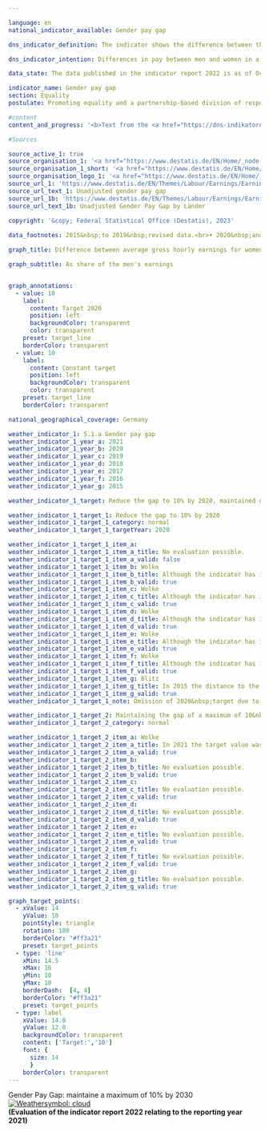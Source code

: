 ```yaml
---

language: en    
national_indicator_available: Gender pay gap    

dns_indicator_definition: The indicator shows the difference between the average gross hourly earnings of women and men expressed as a percentage of the average gross hourly earnings of men.    

dns_indicator_intention: Differences in pay between men and women in a modern business-oriented society are a sign of social inequality. A narrowing of pay disparities indicates progress on the road to equality. The Federal Government is therefore pursuing the goal of reducing the pay gap to 10&nbsp;% by 2020&nbsp;and to maintain the value until 2030.    

data_state: The data published in the indicator report 2022 is as of Oct 31 2022. The data shown on this platform is updated regularly, so that more current data may be available online than published in the <a href="https://dns-indikatoren.de/en/facts_publications/">indicator report 2022</a>.    

indicator_name: Gender pay gap    
section: Equality    
postulate: Promoting equality and a partnership-based division of responsibilities    

#content     
content_and_progress: '<b>Text from the <a href="https://dns-indikatoren.de/en/facts_publications/">Indicator Report 2022&nbsp;</a></b><br><br>The indicator presented here shows the unadjusted gender pay gap (<abbr title="Gender pay gap" tabindex="0">GPG</abbr>). Therefore, it only expresses the relative average gross hourly earnings as a ratio without considering the underlying causes, such as qualification, occupation or a different employment history.<br><br>The data for the indicator is based on the four-yearly structure of earnings survey conducted by the statistical offices of the Länder as a representative sample survey covering a maximum of 60,000&nbsp;businesses who are obliged to provide the requested information. Based on these data, results are provided by age, educational attainment, performance group, activity, collective agreement, company size class and economic sector, and the adjusted <abbr title="Gender pay gap" tabindex="0">GPG</abbr> is published. For the interim years, the unadjusted <abbr title="Gender pay gap" tabindex="0">GPG</abbr> is updated using the rates of change from the quarterly survey of earnings. In the following, the <abbr title="European Union" tabindex="0">EU</abbr> definition is used for the adjusted and unadjusted GPG; it excludes employees in “agriculture, forestry and fishing”, “public administration and defence; compulsory social security” and in micro-enterprises.<br><br>In 2020&nbsp;and 2021, the unadjusted <abbr title="Gender pay gap" tabindex="0">GPG</abbr> was 18&nbsp;% on average. The goal to reduce the unadjusted <abbr title="Gender pay gap" tabindex="0">GPG</abbr> to 10&nbsp;% by 2020&nbsp;was missed. Hence, if the trend recorded over the last five years continues, the goal set for 2030&nbsp;will not be achieved.<br><br>The unadjusted <abbr title="Gender pay gap" tabindex="0">GPG</abbr> is slowly but steadily declining for Germany long-term. The value in 2012&nbsp;was 23&nbsp;% and, thus, 5&nbsp;percentage points above the value in 2021. The unadjusted <abbr title="Gender pay gap" tabindex="0">GPG</abbr> varied markedly between the Länder: in 2021, the <abbr title="Gender pay gap" tabindex="0">GPG</abbr> was highest in Baden-Württemberg and Bremen with 22&nbsp;%, while being at 5&nbsp;% for Brandenburg, Mecklenburg Western Pomerania and Thuringia.<br><br>Investigations into the causal factors behind the <abbr title="Gender pay gap" tabindex="0">GPG</abbr> can be conducted every four years on the basis of the detailed results of the structure of earnings survey. The latest available findings date from 2018. The factors that determine pay differentials are subject to long-term evolution processes and are therefore fairly stable over the course of time. The findings show that structural causes account for 71&nbsp;% of the <abbr title="Gender pay gap" tabindex="0">GPG</abbr>, in other words the differences are partly due to the fact that women often work in sectors and occupations where pay rates are low, and they more rarely attain managerial positions. They are also more likely than men to work part-time or to have mini-jobs.<br><br>The remaining 29&nbsp;% of the pay differential corresponds to the adjusted <abbr title="Gender pay gap" tabindex="0">GPG</abbr> of 6&nbsp;% in 2018. Compared with the unadjusted <abbr title="Gender pay gap" tabindex="0">GPG</abbr>, the adjusted <abbr title="Gender pay gap" tabindex="0">GPG</abbr> figure is considerably more uniform across the Länder. In 2018, the adjusted gap ranged from 4&nbsp;% in Berlin to 7&nbsp;% in Baden-Württemberg, Bavaria, Bremen, Hamburg and Saxony.<br><br>Comparative data for the European Union with mostly provisional results is available until 2020. From 2010&nbsp;on, the unadjusted <abbr title="Gender pay gap" tabindex="0">GPG</abbr> in Germany lay considerably above the provisional European Union average. Of the 25&nbsp;<abbr title="European Union" tabindex="0">EU</abbr> states in 2020, only Latvia, with 22&nbsp;%, Estonia, with 21&nbsp;%, and Austria, with 19&nbsp;%, had a higher <abbr title="Gender pay gap" tabindex="0">GPG</abbr>. The countries with the lowest gender differentials in gross hourly pay were Luxembourg, with 1&nbsp;%, Romania, with 2&nbsp;%, and Slovenia, with 3&nbsp;%.'    

#Sources    

source_active_1: true
source_organisation_1: '<a href="https://www.destatis.de/EN/Home/_node.html">Federal Statistical Office</a>'
source_organisation_1_short: '<a href="https://www.destatis.de/EN/Home/_node.html" target="_blank">Federal Statistical Office</a>'
source_organisation_logo_1: '<a href="https://www.destatis.de/EN/Home/_node.html" target="_blank"><img src="www.dnsTestEnvironment.github.io/dns-indicators/public/OrgImgEn/destatis.png" alt="Federal Statistical Office" title=" Click here to visit the homepage of the organizationFederal Statistical Office" style="height:60px; width:148px; border: transparent"/></a>'
source_url_1: 'https://www.destatis.de/EN/Themes/Labour/Earnings/Earnings-Earnings-Differences/Tables/ugpg-01-by-territory-gpg.html'
source_url_text_1: Unadjusted gender pay gap
source_url_1b: 'https://www.destatis.de/EN/Themes/Labour/Earnings/Earnings-Earnings-Differences/Tables/ugpg-02-by-laender-at2014.html'
source_url_text_1b: Unadjusted Gender Pay Gap by Länder
    
copyright: '&copy; Federal Statistical Office (Destatis), 2023'    

data_footnotes: 2015&nbsp;to 2019&nbsp;revised data.<br>• 2020&nbsp;and 2021&nbsp;provisional data.    

graph_title: Difference between average gross hourly earnings for women and men    

graph_subtitle: As share of the men's earnings    


graph_annotations:
  - value: 10
    label:
      content: Target 2020
      position: left
      backgroundColor: transparent
      color: transparent
    preset: target_line
    borderColor: transparent
  - value: 10
    label:
      content: Constant target
      position: left
      backgroundColor: transparent
      color: transparent
    preset: target_line
    borderColor: transparent        

national_geographical_coverage: Germany    

weather_indicator_1: 5.1.a Gender pay gap
weather_indicator_1_year_a: 2021
weather_indicator_1_year_b: 2020
weather_indicator_1_year_c: 2019
weather_indicator_1_year_d: 2018
weather_indicator_1_year_e: 2017
weather_indicator_1_year_f: 2016
weather_indicator_1_year_g: 2015

weather_indicator_1_target: Reduce the gap to 10% by 2020, maintained until 2030&nbsp;subsequently

weather_indicator_1_target_1: Reduce the gap to 10% by 2020
weather_indicator_1_target_1_category: normal
weather_indicator_1_target_1_targetYear: 2020

weather_indicator_1_target_1_item_a: 
weather_indicator_1_target_1_item_a_title: No evaluation possible.
weather_indicator_1_target_1_item_a_valid: false
weather_indicator_1_target_1_item_b: Wolke
weather_indicator_1_target_1_item_b_title: Although the indicator has in 2020 been moving in the desired direction toward the target, if the trend had to continued, the target would have been missed in the target year by more than 20% of the difference between the target value and the value at that time.
weather_indicator_1_target_1_item_b_valid: true
weather_indicator_1_target_1_item_c: Wolke
weather_indicator_1_target_1_item_c_title: Although the indicator has in 2019 been moving in the desired direction toward the target, if the trend had to continued, the target would have been missed in the target year by more than 20% of the difference between the target value and the value at that time.
weather_indicator_1_target_1_item_c_valid: true
weather_indicator_1_target_1_item_d: Wolke
weather_indicator_1_target_1_item_d_title: Although the indicator has in 2018 been moving in the desired direction toward the target, if the trend had to continued, the target would have been missed in the target year by more than 20% of the difference between the target value and the value at that time.
weather_indicator_1_target_1_item_d_valid: true
weather_indicator_1_target_1_item_e: Wolke
weather_indicator_1_target_1_item_e_title: Although the indicator has in 2017 been moving in the desired direction toward the target, if the trend had to continued, the target would have been missed in the target year by more than 20% of the difference between the target value and the value at that time.
weather_indicator_1_target_1_item_e_valid: true
weather_indicator_1_target_1_item_f: Wolke
weather_indicator_1_target_1_item_f_title: Although the indicator has in 2016 been moving in the desired direction toward the target, if the trend had to continued, the target would have been missed in the target year by more than 20% of the difference between the target value and the value at that time.
weather_indicator_1_target_1_item_f_valid: true
weather_indicator_1_target_1_item_g: Blitz
weather_indicator_1_target_1_item_g_title: In 2015 the distance to the target was constantly high or had increased. Thus, the indicator did not develop in the desired direction.
weather_indicator_1_target_1_item_g_valid: true
weather_indicator_1_target_1_note: Omission of 2020&nbsp;target due to expiration of time.

weather_indicator_1_target_2: Maintaining the gap of a maximum of 10&nbsp;% until 2030
weather_indicator_1_target_2_category: normal

weather_indicator_1_target_2_item_a: Wolke
weather_indicator_1_target_2_item_a_title: In 2021 the target value was not reached, but the average development pointed in the desired direction.
weather_indicator_1_target_2_item_a_valid: true
weather_indicator_1_target_2_item_b: 
weather_indicator_1_target_2_item_b_title: No evaluation possible.
weather_indicator_1_target_2_item_b_valid: true
weather_indicator_1_target_2_item_c: 
weather_indicator_1_target_2_item_c_title: No evaluation possible.
weather_indicator_1_target_2_item_c_valid: true
weather_indicator_1_target_2_item_d: 
weather_indicator_1_target_2_item_d_title: No evaluation possible.
weather_indicator_1_target_2_item_d_valid: true
weather_indicator_1_target_2_item_e: 
weather_indicator_1_target_2_item_e_title: No evaluation possible.
weather_indicator_1_target_2_item_e_valid: true
weather_indicator_1_target_2_item_f: 
weather_indicator_1_target_2_item_f_title: No evaluation possible.
weather_indicator_1_target_2_item_f_valid: true
weather_indicator_1_target_2_item_g: 
weather_indicator_1_target_2_item_g_title: No evaluation possible.
weather_indicator_1_target_2_item_g_valid: true    

graph_target_points:
  - xValue: 14
    yValue: 10
    pointStyle: triangle
    rotation: 180
    borderColor: "#ff3a21"
    preset: target_points
  - type: 'line'
    xMin: 14.5
    xMax: 16
    yMin: 10
    yMax: 10
    borderDash:  [4, 4]
    borderColor: "#ff3a21"
    preset: target_points
  - type: label
    xValue: 14.0
    yValue: 12.0
    backgroundColor: transparent
    content: ['Target:','10']
    font: {
      size: 14
      }
    borderColor: transparent    
---
```



<div>
  <div class="my-header">
    <label class="default">Gender Pay Gap: maintaine a maximum of 10% by 2030
      <a href="www.dnsTestEnvironment.github.io/dns-indicators/en/status"><img src="https://g205sdgs.github.io/sdg-indicators/public/Wettersymbole/Wolke.png" title="In 2021 the target value was not reached, but the average development pointed in the desired direction." alt="Weathersymbol: cloud"/>
      </a>
    </label>
  </div>
</div>
<div class="my-header-note">
  <label class="default"><b>(Evaluation of the indicator report 2022 relating to the reporting year 2021)
  </b></label>
</div>